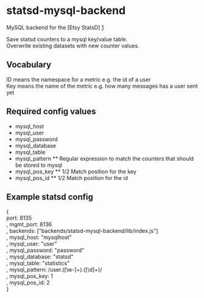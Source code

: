 statsd-mysql-backend
====================

MySQL backend for the [Etsy StatsD] [1]  
  
Save statsd counters to a mysql key/value table.  
Overwrite existing datasets with new counter values.

Vocabulary
-----------
ID means the namespace for a metric e.g. the id of a user  
Key means the name of the metric e.g. how many messages has a user sent yet

Required config values
-----------------------
* mysql_host
* mysql_user
* mysql_password
* mysql_database
* mysql_table
* mysql_pattern
** Regular expression to match the counters that should be stored to mysql
* mysql_pos_key
** 1/2 Match position for the key 
* mysql_pos_id
** 1/2 Match position for the id

Example statsd config
---------------
{  
port: 8135  
, mgmt_port: 8136  
, backends: ["backends/statsd-mysql-backend/lib/index.js"]  
, mysql_host: "mysqlhost"  
, mysql_user: "user"  
, mysql_password: "password"  
, mysql_database: "statsd"  
, mysql_table: "statistics"  
, mysql_pattern: /user\.([\w-]+)\.([\d]+)/  
, mysql_pos_key: 1  
, mysql_pos_id: 2  
}

[1]: https://github.com/etsy/statsd        "Etsy StatsD"